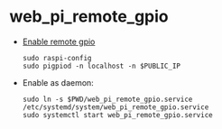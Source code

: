 # web_pi_remote_gpio


* [Enable remote gpio](https://gpiozero.readthedocs.io/en/stable/remote_gpio.html)
    ```
    sudo raspi-config
    sudo pigpiod -n localhost -n $PUBLIC_IP
    ```

* Enable as daemon:
    ```
    sudo ln -s $PWD/web_pi_remote_gpio.service /etc/systemd/system/web_pi_remote_gpio.service
    sudo systemctl start web_pi_remote_gpio.service 
    ```
